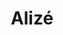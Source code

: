 ---
title: Alizé
place: Berlín
description: Descubre ALIZË, un impresionante espectáculo de acrobacias y efectos visuales que explora la magia de la imaginación, donde lo imposible se vuelve posible.
poster: poster/poster_alize.avif
---